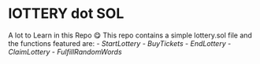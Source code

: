 # lOTTERY dot SOL
A lot to Learn in this Repo 😋
    This repo contains a simple lottery.sol file and the functions featured are:
        -   *StartLottery*
        -   *BuyTickets*
        -   *EndLottery*
        -   *ClaimLottery*
        -   *FulfillRandomWords*
